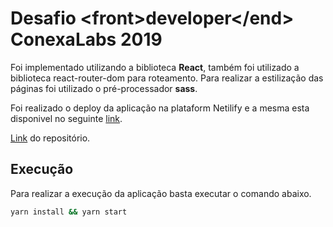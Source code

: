 # Desafio \<front>developer\</end> ConexaLabs 2019

Foi implementado utilizando a biblioteca **React**, também foi utilizado a biblioteca react-router-dom para roteamento. Para realizar a estilização das páginas foi utilizado o pré-processador **sass**.

Foi realizado o deploy da aplicação na plataform Netilify e a mesma esta disponivel no seguinte [link](https://conexa-desafio.netlify.app/).

[Link](https://github.com/pedroccaetano/desafio-front-end/) do repositório.

## Execução

Para realizar a execução da aplicação basta executar o comando abaixo.

```bash
yarn install && yarn start
```
